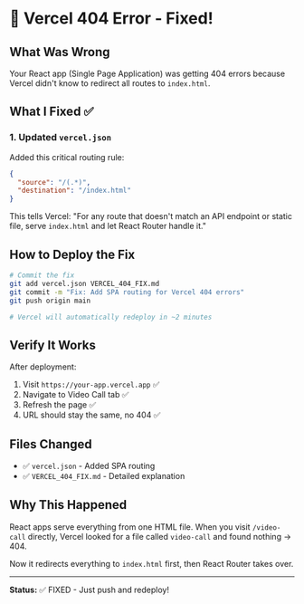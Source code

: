 # 🚨 Vercel 404 Error - Fixed!

## What Was Wrong
Your React app (Single Page Application) was getting 404 errors because Vercel didn't know to redirect all routes to `index.html`.

## What I Fixed ✅

### 1. Updated `vercel.json`
Added this critical routing rule:
```json
{
  "source": "/(.*)",
  "destination": "/index.html"
}
```

This tells Vercel: "For any route that doesn't match an API endpoint or static file, serve `index.html` and let React Router handle it."

## How to Deploy the Fix

```bash
# Commit the fix
git add vercel.json VERCEL_404_FIX.md
git commit -m "Fix: Add SPA routing for Vercel 404 errors"
git push origin main

# Vercel will automatically redeploy in ~2 minutes
```

## Verify It Works

After deployment:
1. Visit `https://your-app.vercel.app` ✅
2. Navigate to Video Call tab ✅
3. Refresh the page ✅
4. URL should stay the same, no 404 ✅

## Files Changed
- ✅ `vercel.json` - Added SPA routing
- ✅ `VERCEL_404_FIX.md` - Detailed explanation

## Why This Happened
React apps serve everything from one HTML file. When you visit `/video-call` directly, Vercel looked for a file called `video-call` and found nothing → 404.

Now it redirects everything to `index.html` first, then React Router takes over.

---

**Status:** ✅ FIXED - Just push and redeploy!
